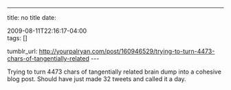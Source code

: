 ---
title: no title
date:

 2009-08-11T22:16:17-04:00  
tags:  []

tumblr_url:
http://yourpalryan.com/post/160946529/trying-to-turn-4473-chars-of-tangentially-related
\-\--

Trying to turn 4473 chars of tangentially related brain dump into a
cohesive blog post. Should have just made 32 tweets and called it a day.
